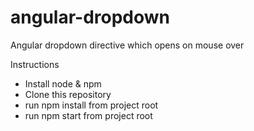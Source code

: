 # angular-dropdown

Angular dropdown directive which opens on mouse over

Instructions

- Install node & npm
- Clone this repository
- run npm install from project root
- run npm start from project root
